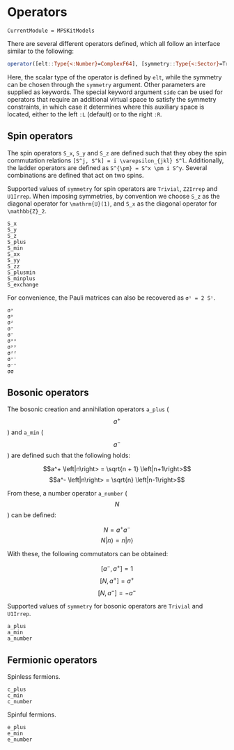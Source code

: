 # Operators

```@meta
CurrentModule = MPSKitModels
```

There are several different operators defined, which all follow an interface similar to the following:
```julia
operator([elt::Type{<:Number}=ComplexF64], [symmetry::Type{<:Sector}=Trivial]; kwargs...)
```
Here, the scalar type of the operator is defined by `elt`, while the symmetry can be chosen through the `symmetry` argument.
Other parameters are supplied as keywords.
The special keyword argument `side` can be used for operators that require an additional virtual space to satisfy the symmetry constraints, in which case it determines where this auxiliary space is located, either to the left `:L` (default) or to the right `:R`.

## Spin operators

The spin operators `S_x`, `S_y` and `S_z` are defined such that they obey the spin commutation relations ``[S^j, S^k] = i \varepsilon_{jkl} S^l``.
Additionally, the ladder operators are defined as ``S^{\pm} = S^x \pm i S^y``.
Several combinations are defined that act on two spins.

Supported values of `symmetry` for spin operators are `Trivial`, `Z2Irrep` and `U1Irrep`. 
When imposing symmetries, by convention we choose `S_z` as the diagonal operator for
``\mathrm{U}(1)``, and `S_x` as the diagonal operator for ``\mathbb{Z}_2``.

```@docs
S_x
S_y
S_z
S_plus
S_min
S_xx
S_yy
S_zz
S_plusmin
S_minplus
S_exchange
```

For convenience, the Pauli matrices can also be recovered as ``σⁱ = 2 Sⁱ``.

```@docs
σˣ
σʸ
σᶻ
σ⁺
σ⁻
σˣˣ
σʸʸ
σᶻᶻ
σ⁺⁻
σ⁻⁺
σσ
```

## Bosonic operators

The bosonic creation and annihilation operators `a_plus` ($$a^+$$) and `a_min` ($$a^-$$) are defined such that the following holds:

$$a^+ \left|n\right> = \sqrt{n + 1} \left|n+1\right>$$
$$a^- \left|n\right> = \sqrt{n} \left|n-1\right>$$

From these, a number operator `a_number` ($$N$$) can be defined:

$$N = a^+ a^-$$
$$N\left|n\right> = n \left|n\right>$$

With these, the following commutators can be obtained:

$$\left[a^-, a^+\right] = 1$$
$$\left[N, a^+\right] = a^+$$
$$\left[N, a^-\right] = -a^-$$

Supported values of `symmetry` for bosonic operators are `Trivial` and `U1Irrep`.

```@docs
a_plus
a_min
a_number
```

## Fermionic operators

Spinless fermions.

```@docs
c_plus
c_min
c_number
```

Spinful fermions.

```@docs
e_plus
e_min
e_number
```